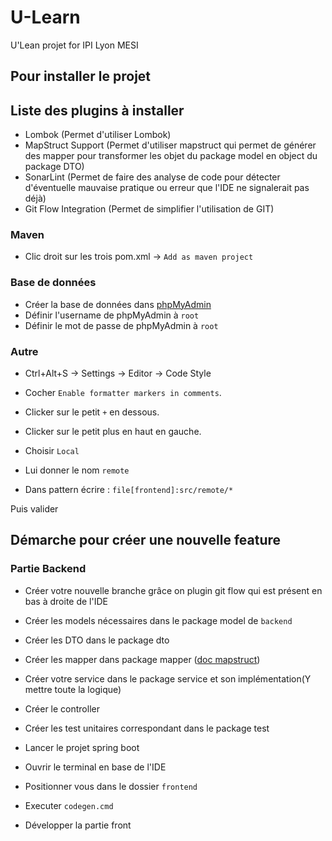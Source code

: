 # U-Learn
U'Lean projet for IPI Lyon MESI

## Pour installer le projet 

## Liste des plugins à installer 

- Lombok (Permet d'utiliser Lombok)
- MapStruct Support (Permet d'utiliser mapstruct qui permet de générer des mapper pour transformer les objet du package model en object du package DTO)
- SonarLint (Permet de faire des analyse de code pour détecter d'éventuelle mauvaise pratique ou erreur que l'IDE ne signalerait pas déjà)
- Git Flow Integration (Permet de simplifier l'utilisation de GIT)

### Maven
- Clic droit sur les trois pom.xml -> `Add as maven project`

### Base de données

- Créer la base de données dans [phpMyAdmin](http://localhost/phpmyadmin)
- Définir l'username de phpMyAdmin à `root`
- Définir le mot de passe de phpMyAdmin à `root`

### Autre
- Ctrl+Alt+S -> Settings -> Editor -> Code Style 
- Cocher `Enable formatter markers in comments`.

- Clicker sur le petit `+` en dessous.

- Clicker sur le petit plus en haut en gauche.
- Choisir `Local` 

- Lui donner le nom `remote`

- Dans pattern écrire : `file[frontend]:src/remote/*`

Puis valider

## Démarche pour créer une nouvelle feature

###  Partie Backend
- Créer votre nouvelle branche grâce on plugin git flow qui est présent en bas à droite de l'IDE

- Créer les models nécessaires dans le package model de `backend` 

- Créer les DTO dans le package dto

- Créer les mapper dans package mapper ([doc mapstruct](https://mapstruct.org/documentation/stable/reference/html/))

- Créer votre service dans le package service et son implémentation(Y mettre toute la logique)

- Créer le controller

- Créer les test unitaires correspondant dans le package test

- Lancer le projet spring boot 

- Ouvrir le terminal en base de l'IDE

- Positionner vous dans le dossier `frontend`

- Executer `codegen.cmd`

- Développer la partie front



